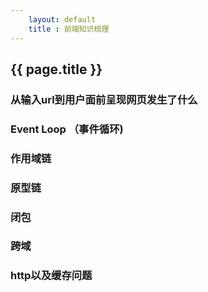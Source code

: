 ```yaml
---
	layout: default
	title : 前端知识梳理
---
```


## {{ page.title }}

### 从输入url到用户面前呈现网页发生了什么

### Event Loop （事件循环)

### 作用域链

### 原型链

### 闭包

### 跨域

### http以及缓存问题
